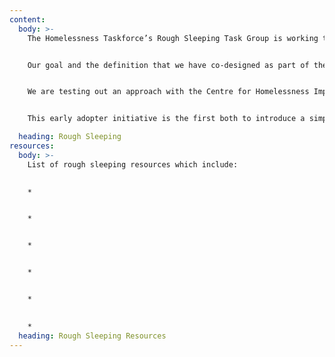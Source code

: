 ```yaml
---
content:
  body: >-
    The Homelessness Taskforce’s Rough Sleeping Task Group is working to coordinate activity to end rough sleeping across the WMCA region.  Currently the group is working with the Centre for Homelessness Impact as one of five early adopter areas to define what it will mean to successfully end rough sleeping. 


    Our goal and the definition that we have co-designed as part of the early adopter work is to ensure that rough sleeping is prevented wherever possible, so it is rare, and where it occurs it is a brief and non-recurring experience.


    We are testing out an approach with the Centre for Homelessness Impact and the Department for Levelling Up, Housing and Communities (DLUHC) to better track progress towards ensuring that rough sleeping is prevented as much as possible and is measurably rare, brief and non-recurring, and to use this to understand challenges and learn from what is working.  


    This early adopter initiative is the first both to introduce a simple and memorable definition of ending rough sleeping and develop meaningful indicators that can help to drive forward efforts to achieve this.

  heading: Rough Sleeping
resources:
  body: >-
    List of rough sleeping resources which include:
    

    * 


    * 


    * 


    * 


    * 
    

    * 
  heading: Rough Sleeping Resources
---
```


